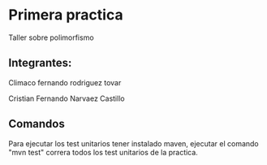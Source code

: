 # Primera practica

Taller sobre polimorfismo

## Integrantes:

Climaco fernando rodriguez tovar


Cristian Fernando Narvaez Castillo

## Comandos

Para ejecutar los test unitarios tener instalado maven, ejecutar el comando "mvn test" correra todos los test unitarios de la practica.